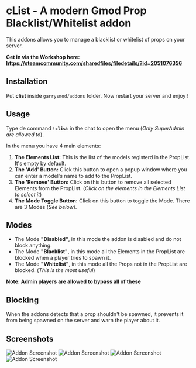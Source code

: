 # cList - A modern Gmod Prop Blacklist/Whitelist addon

This addons allows you to manage a blacklist or whitelist of props on your server.

**Get in via the Workshop here: https://steamcommunity.com/sharedfiles/filedetails/?id=2051076356**

## Installation

Put **clist** inside `garrysmod/addons` folder. Now restart your server and enjoy !

## Usage

Type de command **`!clist`** in the chat to open the menu (*Only SuperAdmin are allowed to*). 

In the menu you have 4 main elements:

1. **The Elements List:** This is the list of the models registerd in the PropList. It's empty by default.
2. **The 'Add' Button:** Click this button to open a popup window where you can enter a model's name to add to the PropList.
3. **The 'Remove' Button:** Click on this button to remove all selected Elements from the PropList. (*Click on the elements in the Elements List to select it*)
4. **The Mode Toggle Button:** Click on this button to toggle the Mode. There are 3 Modes (*See below*).

## Modes

- The Mode **"Disabled"**, in this mode the addon is disabled and do not block anything.
- The Mode **"Blacklist"**, in this mode all the Elements in the PropList are blocked when a player tries to spawn it.
- The Mode **"Whitelist"**, in this mode all the Props not in the PropList are blocked. (*This is the most useful*)

**Note: Admin players are allowed to bypass all of these**

## Blocking

When the addons detects that a prop shouldn't be spawned, it prevents it from being spawned on the server and warn the player about it.

## Screenshots

![Addon Screenshot](https://i.imgur.com/Cetp0FL.png "The menu")
![Addon Screenshot](https://i.imgur.com/lwe4Kgg.png "The menu with elements selected")
![Addon Screenshot](https://i.imgur.com/QJuRkKj.png "The Popup")
![Addon Screenshot](https://i.imgur.com/dfn1VrP.png "The menu with the element we added")
